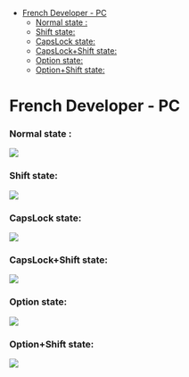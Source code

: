 <!-- START doctoc generated TOC please keep comment here to allow auto update -->
<!-- DON'T EDIT THIS SECTION, INSTEAD RE-RUN doctoc TO UPDATE -->


- [French Developer - PC](#french-developer---pc)
    - [Normal state :](#normal-state-)
    - [Shift state:](#shift-state)
    - [CapsLock state:](#capslock-state)
    - [CapsLock+Shift state:](#capslockshift-state)
    - [Option state:](#option-state)
    - [Option+Shift state:](#optionshift-state)

<!-- END doctoc generated TOC please keep comment here to allow auto update -->

# French Developer - PC

### Normal state :
<img src="http://i.imgur.com/UpJM9Bu.jpg">

### Shift state:
<img src="http://i.imgur.com/awgvmpl.jpg">

### CapsLock state:
<img src="http://i.imgur.com/NBO52sj.jpg">

### CapsLock+Shift state:
<img src="http://i.imgur.com/p37LtVZ.jpg">

### Option state:
<img src="http://i.imgur.com/Rm5Aeum.jpg">

### Option+Shift state:
<img src="http://i.imgur.com/7By31YL.jpg">

